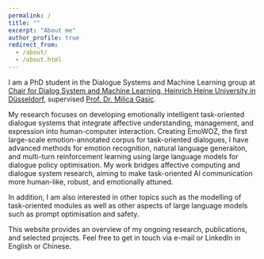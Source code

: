 ```yaml
---
permalink: /
title: ""
excerpt: "About me"
author_profile: true
redirect_from: 
  - /about/
  - /about.html
---
```

I am a PhD student in the Dialogue Systems and Machine Learning group at [Chair for Dialog System and Machine Learning, Heinrich Heine University in Düsseldorf](https://www.cs.hhu.de/en/research-groups/dialog-systems-and-machine-learning.html), supervised [Prof. Dr. Milica Gasic](https://www.cs.hhu.de/en/research-groups/dialog-systems-and-machine-learning/our-team/team/cv-gasic.html). 

My research focuses on developing emotionally intelligent task-oriented dialogue systems that integrate affective understanding, management, and expression into human-computer interaction. Creating EmoWOZ, the first large-scale emotion-annotated corpus for task-oriented dialogues, I have advanced methods for emotion recognition, natural language generaiton, and multi-turn reinforcement learning using large language models for dialogue policy optimisation. My work bridges affective computing and dialogue system research, aiming to make task-oriented AI communication more human-like, robust, and emotionally attuned. 

In addition, I am also interested in other topics such as the modelling of task-oriented modules as well as other aspects of large language models such as prompt optimisation and safety.

This website provides an overview of my ongoing research, publications, and selected projects. Feel free to get in touch via e-mail or LinkedIn in English or Chinese.
